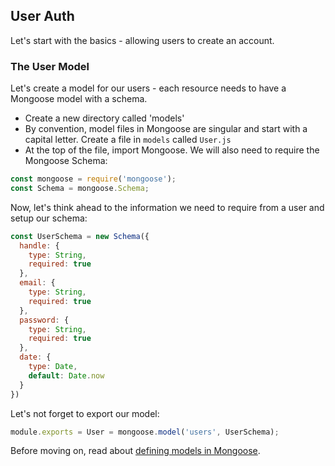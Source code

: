 ## User Auth

Let's start with the basics - allowing users to create an account.

### The User Model

Let's create a model for our users - each resource needs to have a Mongoose model with a schema.

* Create a new directory called 'models'
* By convention, model files in Mongoose are singular and start with a capital letter. Create a file in ```models``` called ```User.js```
* At the top of the file, import Mongoose. We will also need to require the Mongoose Schema:

```JavaScript
const mongoose = require('mongoose');
const Schema = mongoose.Schema;
```

Now, let's think ahead to the information we need to require from a user and setup our schema:

```JavaScript
const UserSchema = new Schema({
  handle: {
    type: String,
    required: true
  },
  email: {
    type: String,
    required: true
  },
  password: {
    type: String,
    required: true
  },
  date: {
    type: Date,
    default: Date.now
  }
})
```

Let's not forget to export our model:

```JavaScript
module.exports = User = mongoose.model('users', UserSchema);
```

Before moving on, read about [defining models in Mongoose](https://mongoosejs.com/docs/2.7.x/docs/model-definition.html).
